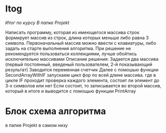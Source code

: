 # Itog
*Итог по курсу В папке Projekt*

Написать программу, которая из имеющегося массива строк формирует массив из строк, длина которых меньше либо равна 3 символа. Первоначальный массив можно ввести с клавиатуры, либо задать на старте выполнения алгоритма. При решение не рекомендуется пользоваться коллекциями, лучше обойтись исключительно массивами
 Описание решения:
 Задается два массива (первый постоянный, введеный пользователем, 2-й показывающий результат)
Заводится переменная счетчик
Далее с помошью функции SecondArrayWithIF запускаем цикл фор по всей длине массива.
где в цикле IF проходит проверка каждого элемента, состоит ли элемент до 3-х символов или нет
Если состоит, то записывается во второй массив, который в итоге и выводится с помощью функции PrintArray

# Блок схема алгоритма
в папке Projekt в самом низу
